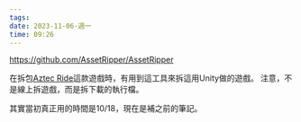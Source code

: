 ```yaml
---
tags: 
date: 2023-11-06-週一
time: 09:26
---
```

https://github.com/AssetRipper/AssetRipper

在拆包[Aztec Ride](https://idanro.itch.io/quetzalcoatl)這款遊戲時，有用到這工具來拆這用Unity做的遊戲。
注意，不是線上拆遊戲，而是拆下載的執行檔。

其實當初真正用的時間是10/18，現在是補之前的筆記。